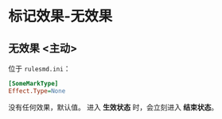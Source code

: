 # 标记效果-无效果

## 无效果 <主动>

位于 `rulesmd.ini`：

```ini
[SomeMarkType]
Effect.Type=None
```

没有任何效果，默认值。
进入 **生效状态** 时，会立刻进入 **结束状态**。